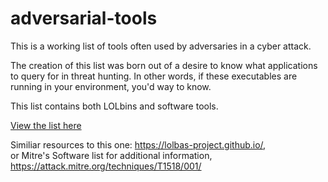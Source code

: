 # adversarial-tools

This is a working list of tools often used by adversaries in a cyber attack.  

The creation of this list was born out of a desire to know what applications to query for in threat hunting.  In other words, if these executables are running in your environment, you'd way to know.  

This list contains both LOLbins and software tools.

[View the list here](https://htmlpreview.github.io/?https://github.com/kyle-phillips/adversarial-tools/blob/main/adversarial-tools.html)

Similiar resources to this one: https://lolbas-project.github.io/,  
or Mitre's Software list for additional information, https://attack.mitre.org/techniques/T1518/001/

